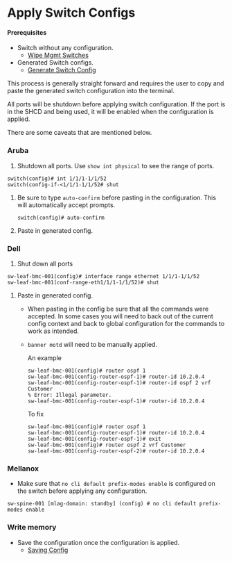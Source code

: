 # Apply Switch Configs

#### Prerequisites 

- Switch without any configuration.
    - [Wipe Mgmt Switches](wipe_mgmt_switches.md)
- Generated Switch configs.
    - [Generate Switch Config](generate_switch_configs.md)

This process is generally straight forward and requires the user to copy and paste the generated switch configuration into the terminal.

All ports will be shutdown before applying switch configuration. If the port is in the SHCD and being used, it will be enabled when the configuration is applied.

There are some caveats that are mentioned below.
### Aruba
1. Shutdown all ports. Use `show int physical` to see the range of ports.
```
switch(config)# int 1/1/1-1/1/52
switch(config-if-<1/1/1-1/1/52# shut
```
1.  Be sure to type `auto-confirm` before pasting in the configuration.
This will automatically accept prompts.

    `switch(config)# auto-confirm`
1. Paste in generated config.


### Dell
1.  Shut down all ports
```
sw-leaf-bmc-001(config)# interface range ethernet 1/1/1-1/1/52
sw-leaf-bmc-001(conf-range-eth1/1/1-1/1/52)# shut
```

1. Paste in generated config.

    - When pasting in the config be sure that all the commands were accepted. In some cases you will need to back out of the current config context and back to global configuration for the commands to work as intended.
    - `banner motd` will need to be manually applied.

        An example

        ```
        sw-leaf-bmc-001(config)# router ospf 1
        sw-leaf-bmc-001(config-router-ospf-1)# router-id 10.2.0.4
        sw-leaf-bmc-001(config-router-ospf-1)# router-id ospf 2 vrf Customer
        % Error: Illegal parameter.
        sw-leaf-bmc-001(config-router-ospf-1)# router-id 10.2.0.4
        ```
        To fix
        ```
        sw-leaf-bmc-001(config)# router ospf 1
        sw-leaf-bmc-001(config-router-ospf-1)# router-id 10.2.0.4
        sw-leaf-bmc-001(config-router-ospf-1)# exit
        sw-leaf-bmc-001(config)# router ospf 2 vrf Customer
        sw-leaf-bmc-001(config-router-ospf-2)# router-id 10.2.0.4
        ```

### Mellanox
- Make sure that `no cli default prefix-modes enable` is configured on the switch before applying any configuration.
```
sw-spine-001 [mlag-domain: standby] (config) # no cli default prefix-modes enable
```

### Write memory

- Save the configuration once the configuration is applied.
  - [Saving Config](saving_config.md)